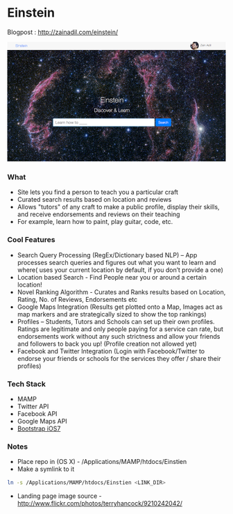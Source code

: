 Einstein
========

Blogpost : http://zainadil.com/einstein/

 ![Einstein](Screenshots/1.png "Einstein")

### What

- Site lets you find a person to teach you a particular craft
- Curated search results based on location and reviews 
- Allows "tutors" of any craft to make a public profile, display their skills,
  and receive endorsements and reviews on their teaching 
- For example, learn how to paint, play guitar, code, etc.

### Cool Features

- Search Query Processing (RegEx/Dictionary based NLP) – App processes search queries and figures out what you want to learn and where( uses your current location by default, if you don’t provide a one)
- Location based Search - Find People near you or around a certain location!
- Novel Ranking Algorithm - Curates and Ranks results based on Location, Rating, No. of Reviews, Endorsements etc
- Google Maps Integration (Results get plotted onto a Map, Images act as map markers and are strategically sized to show the top rankings)
- Profiles – Students, Tutors and Schools can set up their own profiles. Ratings are legitimate and only people paying for a service can rate, but endorsements work without any such strictness and allow your friends and followers to back you up! (Profile creation not allowed yet)
- Facebook and Twitter Integration (Login with Facebook/Twitter to endorse your friends or schools for the services they offer / share their profiles)

### Tech Stack

- MAMP
- Twitter API
- Facebook API
- Google Maps API
- [Bootstrap iOS7](http://jasonbradley.me/bootstrap-ios7/)

### Notes

- Place repo in (OS X) - /Applications/MAMP/htdocs/Einstien
- Make a symlink to it

```bash
ln -s /Applications/MAMP/htdocs/Einstien <LINK_DIR>
```

- Landing page image source - http://www.flickr.com/photos/terryhancock/9210242042/
